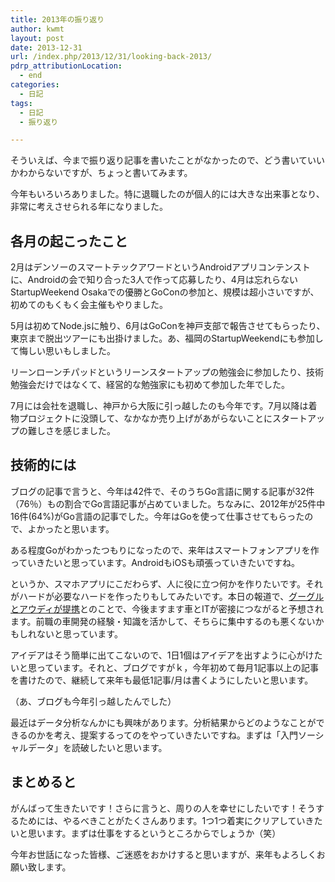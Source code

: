 ```yaml
---
title: 2013年の振り返り
author: kwmt
layout: post
date: 2013-12-31
url: /index.php/2013/12/31/looking-back-2013/
pdrp_attributionLocation:
  - end
categories:
  - 日記
tags:
  - 日記
  - 振り返り

---
```

そういえば、今まで振り返り記事を書いたことがなかったので、どう書いていいかわからないですが、ちょっと書いてみます。

今年もいろいろありました。特に退職したのが個人的には大きな出来事となり、非常に考えさせられる年になりました。

## 各月の起こったこと

2月はデンソーのスマートテックアワードというAndroidアプリコンテンストに、Androidの会で知り合った3人で作って応募したり、4月は忘れらないStartupWeekend Osakaでの優勝とGoConの参加と、規模は超小さいですが、初めてのもくもく会主催もやりました。

5月は初めてNode.jsに触り、6月はGoConを神戸支部で報告させてもらったり、東京まで脱出ツアーにも出掛けました。あ、福岡のStartupWeekendにも参加して悔しい思いもしました。

リーンローンチパッドというリーンスタートアップの勉強会に参加したり、技術勉強会だけではなくて、経営的な勉強家にも初めて参加した年でした。

7月には会社を退職し、神戸から大阪に引っ越したのも今年です。7月以降は着物プロジェクトに没頭して、なかなか売り上げがあがらないことにスタートアップの難しさを感じました。 

## 技術的には

ブログの記事で言うと、今年は42件で、そのうちGo言語に関する記事が32件（76％）もの割合でGo言語記事が占めていました。ちなみに、2012年が25件中16件(64%)がGo言語の記事でした。今年はGoを使って仕事させてもらったので、よかったと思います。

ある程度Goがわかったつもりになったので、来年はスマートフォンアプリを作っていきたいと思っています。AndroidもiOSも頑張っていきたいですね。

というか、スマホアプリにこだわらず、人に役に立つ何かを作りたいです。それがハードが必要なハードを作ったりもしてみたいです。本日の報道で、<a href="http://on-msn.com/1hRWtM6" target="_blank">グーグルとアウディが提携</a>とのことで、今後ますます車とITが密接につながると予想されます。前職の車開発の経験・知識を活かして、そちらに集中するのも悪くないかもしれないと思っています。

アイデアはそう簡単に出てこないので、1日1個はアイデアを出すように心がけたいと思っています。それと、ブログですがｋ，今年初めて毎月1記事以上の記事を書けたので、継続して来年も最低1記事/月は書くようにしたいと思います。

（あ、ブログも今年引っ越したんでした） 

最近はデータ分析なんかにも興味があります。分析結果からどのようなことができるのかを考え、提案するってのをやっていきたいですね。まずは「入門ソーシャルデータ」を読破したいと思います。 

## まとめると

がんばって生きたいです！さらに言うと、周りの人を幸せにしたいです！そうするためには、やるべきことがたくさんあります。1つ1つ着実にクリアしていきたいと思います。まずは仕事をするというところからでしょうか（笑）

今年お世話になった皆様、ご迷惑をおかけすると思いますが、来年もよろしくお願い致します。
